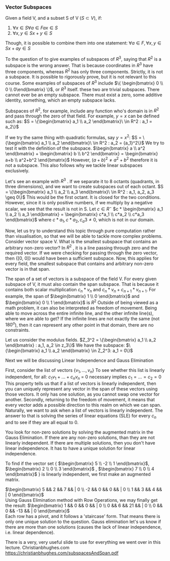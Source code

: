 ### Vector Subspaces

Given a field V, and a subset S of V $(S \subset V)$, if:
1. $\forall x \in S \forall a \in F ax \in S$
2. $\forall x, y \in S x + y \in S$

Though, it is possible to combine them into one statement:
$\forall a \in F, \forall x,y \in S x + ay \in S$

To the question of to give examples of subspaces of $R^3$, saying that $R^2$ is a subspace is the wrong answer. That is because coordinates in $R^3$ have three components, whereas $R^2$ has only three components. Strictly, it is not a subspace. It is possible to rigorously prove, but it is not relevant to this course.
Some examples of subspaces of $R^3$ include $\{ \begin{bmatrix} 0 \\ 0 \\ 0\end{bmatrix} \}$, or $R^3$ itself. these two are trivial subspaces.
There cannot ever be an empty subspace. There must exist a zero, some additive identity, something, which an empty subspace lacks.

Subspaces of $R^2$, for example, include any function who's domain is in $R^2$ and pass through the zero of that field. For example, $y=x$ can be defined such as:
$S = \{\begin{bmatrix} a_1 \\ a_2 \end{bmatrix}\ \in R^2 : a_1 = a_2\}$

If we try the same thing with quadratic formulas, say $y=x^2$:
$S = \{\begin{bmatrix} a_1 \\ a_2 \end{bmatrix}\ \in R^2 : a_2 = {a_1}^2\}$
We try to test it with the definition of the subspace. 
$\begin{bmatrix} a \\ a^2 \end{bmatrix} + \begin{bmatrix} b \\ b^2 \end{bmatrix} = \begin{bmatrix} a+b \\ a^2+b^2 \end{bmatrix}$ 
However, $(a+b)^2 \neq a^2+b^2$ therefore it is not a subspace.
This also follows why we tackle linear subspaces exclusively.

Let's see an example with $R^3$ . If we separate it to 8 octants (quadrants, in three dimensions), and we want to create subspaces out of each octant.
$S = \{\begin{bmatrix} a_1 \\ a_2 \\ a_3 \end{bmatrix}\ \in R^2 : a_1, a_2, a_3 \geq 0\}$
This would be the first octant. It is closed for the two conditions. However, since it is only positive numbers, if we multiply by a negative scalar, we see that the result is not in S.
Let $c \in R^-$ 
$c * \begin{bmatrix} a_1 \\ a_2 \\ a_3 \end{bmatrix} = \begin{bmatrix} c*a_1 \\ c*a_2 \\ c*a_3 \end{bmatrix}$ where $c*a_1, c*a_2, c_a3 \neq 0$, which is not in our domain.

Now, let us try to understand this topic through pure computation rather than visualisation, so that we will be able to tackle more complex problems.
Consider vector space V.
What is the smallest subspace that contains an arbitrary non-zero vector?
In $R^2$ , it is a line passing through zero and the required vector. If we were checking for passing through the zero vector, then {[0, 0]} would have been a sufficient subspace. Now, this applies for every field, the smallest subspace that contains and arbitrary non-zero vector is in that span.

The span of a set of vectors is a subspace of the field V. 
For every given subspace of V, it must also contain the span subspace.
That is because it contains both scalar multiplication $c_n * v_n$ and $c_n *v_n + c_{n+1} * v_{n+1}$. 
For example, the span of $\begin{bmatrix} 1 \\ 0 \end{bmatrix}$ and $\begin{bmatrix} 0 \\ 1 \end{bmatrix}$ is $R^2$ 
Outside of being viewed as a math problem, it can also be interpreted as freedom of movement. Being able to move across the entire infinite line, and the other infinite line(s), where we are able to get? If the infinite lines are not exactly the same (not $180^o$), then it can represent any other point in that domain, there are no constraints.


Let us consider the modulus fields.
$Z_3^2 = \{\begin{bmatrix} a_1 \\ a_2 \end{bmatrix} : a_1, a_2 \in z_3\}$
We have the subspace:
$\{\begin{bmatrix} a_1 \\ a_2 \end{bmatrix} \in Z_2^3: a_1 = 0\}$

Next we will be discussing Linear Independence and Gauss Elimination

First, consider the list of vectors
$\{v_1, ..., v_n\}$
To see whether this list is linearly independent, for all:
$c_1v_1 + ... + c_nv_n$ = 0
necessary implies $c_1 = ... = c_2 = 0$
This property tells us that if a list of vectors is linearly independent, then you can uniquely represent any vector in the span of these vectors using those vectors. It only has one solution, as you cannot swap one vector for another.
Secondly, returning to the freedom of movement, it means that every vector adds a possible direction to this realm on which we can span.
Naturally, we want to ask when a list of vectors is linearly independent.
The answer to that is solving the series of linear equations (SLE) for every $c_n$ and to see if they are all equal to $0$.

You look for non-zero solutions by solving the augmented matrix in the Gauss Elimination. If there are any non-zero solutions, than they are not linearly independent. If there are multiple solutions, then you don't have linear independence. It has to have a unique solution for linear independence.

To find if the vector set { $\begin{bmatrix} 5 \\ -2 \\ 1 \end{bmatrix}$, $\begin{bmatrix} 2 \\ 0 \\ 3 \end{bmatrix}$ , $\begin{bmatrix} 7 \\ 0 \\ 4 \end{bmatrix}$ } is linearly independent, we first make an augmented matrix.

$\begin{bmatrix} 5 && 2 && 7 && | 0 \\ -2 && 0 && 0 && | 0 \\ 1 && 3 && 4 && | 0 \end{bmatrix}$   
Using Gauss Elimination method with Row Operations, we may finally get the result:
$\begin{bmatrix} 1 && 0 && 0 && | 0 \\ 0 && 6 && 21 && | 0 \\ 0 && 0 && -13 && | 0 \end{bmatrix}$   
Each row has a pivot, and it follows a 'staircase' form. That means there is only one unique solution to the question.
Gauss elimination let's us know if there are more than one solutions (causes the lack of linear independence, i.e. linear dependence).

There is a very, very useful slide to use for everything we went over in this lecture.
Christianbhughes.com
https://christianbhughes.com/subspacesAndSpan.pdf